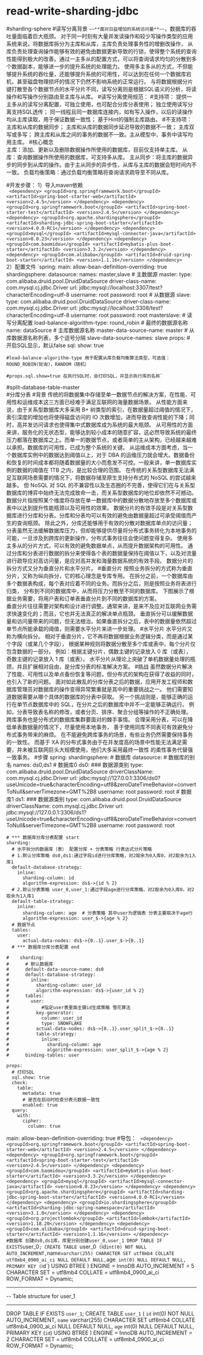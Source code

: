 # read-write-sharding-jdbc
#sharding-sphere
#读写分离背景
`~~**面对日益增加的系统访问量**~~`，数据库的吞吐量面临着巨大瓶颈。 对于同一时刻有大量并发读操作和较少写操作类型的应用系统来说，将数据库拆分为主库和从库，主库负责处理事务性的增删改操作，
从库负责处理查询操作能够有效的避免由数据更新导致的行锁，使得整个系统的查询性能得到极大的改善。通过一主多从的配置方式，可以将查询请求均匀的分散到多个数据副本，能够进一步的提升系统的处理能力。 
使用多主多从的方式，不但能够提升系统的吞吐量，还能够提升系统的可用性，可以达到在任何一个数据库宕机，甚至磁盘物理损坏的情况下仍然不影响系统的正常运行。
与将数据根据分片键打散至各个数据节点的水平分片不同，读写分离则是根据SQL语义的分析，将读操作和写操作分别路由至主库与从库。
#读写分离使用规范：
  #支持项：
      提供一主多从的读写分离配置，可独立使用，也可配合分库分表使用；
      独立使用读写分离支持SQL透传；
      同一线程且同一数据库连接内，如有写入操作，以后的读操作均从主库读取，用于保证数据一致性；
      基于Hint的强制主库路由。
  #不支持项：
      主库和从库的数据同步；
      主库和从库的数据同步延迟导致的数据不一致；
      主库双写或多写；
      跨主库和从库之间的事务的数据不一致。主从模型中，事务中读写均用主库。
#核心概念             
主库：添加、更新以及删除数据操作所使用的数据库，目前仅支持单主库。
从库：查询数据操作所使用的数据库，可支持多从库。
主从同步：将主库的数据异步的同步到从库的操作。由于主从同步的异步性，从库与主库的数据会短时间内不一致。
负载均衡策略：通过负载均衡策略将查询请求疏导至不同从库。 

#开发步骤：
1）导入maven依赖  
` <dependency>
             <groupId>org.springframework.boot</groupId>
             <artifactId>spring-boot-starter-web</artifactId>
             <version>2.4.5</version>
         </dependency>
         <dependency>
             <groupId>org.springframework.boot</groupId>
             <artifactId>spring-boot-starter-test</artifactId>
             <version>2.4.5</version>
         </dependency>
         <dependency>
             <groupId>org.apache.shardingsphere</groupId>
             <artifactId>sharding-jdbc-spring-boot-starter</artifactId>
             <version>4.0.0-RC1</version>
         </dependency>
         <dependency>
             <groupId>mysql</groupId>
             <artifactId>mysql-connector-java</artifactId>
             <version>8.0.23</version>
         </dependency>
         <dependency>
             <groupId>com.baomidou</groupId>
             <artifactId>mybatis-plus-boot-starter</artifactId>
             <version>3.3.2</version>
         </dependency>
         <dependency>
             <groupId>com.alibaba</groupId>
             <artifactId>druid-spring-boot-starter</artifactId>
             <version>1.1.16</version>
         </dependency>`      
 2）配置文件
 `spring:
    main:
      allow-bean-definition-overriding: true
    shardingsphere:
      datasource:
        names:
          master,slave
        # 主数据源
        master:
          type: com.alibaba.druid.pool.DruidDataSource
          driver-class-name: com.mysql.cj.jdbc.Driver
          url: jdbc:mysql://localhost:3307/test?characterEncoding=utf-8
          username: root
          password: root
        # 从数据源
        slave:
          type: com.alibaba.druid.pool.DruidDataSource
          driver-class-name: com.mysql.cj.jdbc.Driver
          url: jdbc:mysql://localhost:3308/test?characterEncoding=utf-8
          username: root
          password: root
      masterslave:
        # 读写分离配置
        load-balance-algorithm-type: round_robin
        # 最终的数据源名称
        name: dataSource
        # 主库数据源名称
        master-data-source-name: master
        # 从库数据源名称列表，多个逗号分隔
        slave-data-source-names: slave
      props:
        # 开启SQL显示，默认false
        sql:
          show: true
  
  
    #load-balance-algorithm-type 用于配置从库负载均衡算法类型，可选值：ROUND_ROBIN(轮询)，RANDOM（随机）
  
    #props.sql.show=true 在执行SQL时，会打印SQL，并显示执行库的名称`  
     
#split-database-table-master   
#分库分表
 #背景
传统的将数据集中存储至单一数据节点的解决方案，在性能、可用性和运维成本这三方面已经难于满足互联网的海量数据场景。
从性能方面来说，由于关系型数据库大多采用 B+ 树类型的索引，在数据量超过阈值的情况下，索引深度的增加也将使得磁盘访问的 IO 次数增加，进而导致查询性能的下降；同时，高并发访问请求也使得集中式数据库成为系统的最大瓶颈。
从可用性的方面来讲，服务化的无状态型，能够达到较小成本的随意扩容，这必然导致系统的最终压力都落在数据库之上。而单一的数据节点，或者简单的主从架构，已经越来越难以承担。数据库的可用性，已成为整个系统的关键。
从运维成本方面考虑，当一个数据库实例中的数据达到阈值以上，对于 DBA 的运维压力就会增大。数据备份和恢复的时间成本都将随着数据量的大小而愈发不可控。一般来讲，单一数据库实例的数据的阈值在 1TB 之内，是比较合理的范围。
在传统的关系型数据库无法满足互联网场景需要的情况下，将数据存储至原生支持分布式的 NoSQL 的尝试越来越多。 但 NoSQL 对 SQL 的不兼容性以及生态圈的不完善，使得它们在与关系型数据库的博弈中始终无法完成致命一击，而关系型数据库的地位却依然不可撼动。
数据分片指按照某个维度将存放在单一数据库中的数据分散地存放至多个数据库或表中以达到提升性能瓶颈以及可用性的效果。 数据分片的有效手段是对关系型数据库进行分库和分表。分库和分表均可以有效的避免由数据量超过可承受阈值而产生的查询瓶颈。 除此之外，分库还能够用于有效的分散对数据库单点的访问量；
分表虽然无法缓解数据库压力，但却能够提供尽量将分布式事务转化为本地事务的可能，一旦涉及到跨库的更新操作，分布式事务往往会使问题变得复杂。 使用多主多从的分片方式，可以有效的避免数据单点，从而提升数据架构的可用性。
通过分库和分表进行数据的拆分来使得各个表的数据量保持在阈值以下，以及对流量进行疏导应对高访问量，是应对高并发和海量数据系统的有效手段。 数据分片的拆分方式又分为垂直分片和水平分片。
#垂直分片
 按照业务拆分的方式称为垂直分片，又称为纵向拆分，它的核心理念是专库专用。 在拆分之前，一个数据库由多个数据表构成，每个表对应着不同的业务。而拆分之后，则是按照业务将表进行归类，
 分布到不同的数据库中，从而将压力分散至不同的数据库。 下图展示了根据业务需要，将用户表和订单表垂直分片到不同的数据库的方案。  
垂直分片往往需要对架构和设计进行调整。通常来讲，是来不及应对互联网业务需求快速变化的；而且，它也并无法真正的解决单点瓶颈。 垂直拆分可以缓解数据量和访问量带来的问题，但无法根治。如果垂直拆分之后，表中的数据量依然超过单节点所能承载的阈值，则需要水平分片来进一步处理。
#水平分片
水平分片又称为横向拆分。 相对于垂直分片，它不再将数据根据业务逻辑分类，而是通过某个字段（或某几个字段），
根据某种规则将数据分散至多个库或表中，每个分片仅包含数据的一部分。 例如：根据主键分片，偶数主键的记录放入 0 库（或表），
奇数主键的记录放入 1 库（或表）。
水平分片从理论上突破了单机数据量处理的瓶颈，并且扩展相对自由，是分库分表的标准解决方案。
#挑战
虽然数据分片解决了性能、可用性以及单点备份恢复等问题，但分布式的架构在获得了收益的同时，也引入了新的问题。
面对如此散乱的分库分表之后的数据，应用开发工程师和数据库管理员对数据库的操作变得异常繁重就是其中的重要挑战之一。
他们需要知道数据需要从哪个具体的数据库的分表中获取。
另一个挑战则是，能够正确的运行在单节点数据库中的 SQL，在分片之后的数据库中并不一定能够正确运行。
例如，分表导致表名称的修改，或者分页、排序、聚合分组等操作的不正确处理。
跨库事务也是分布式的数据库集群要面对的棘手事情。 合理采用分表，可以在降低单表数据量的情况下，尽量使用本地事务，
善于使用同库不同表可有效避免分布式事务带来的麻烦。 在不能避免跨库事务的场景，有些业务仍然需要保持事务的一致性。 
而基于 XA 的分布式事务由于在并发度高的场景中性能无法满足需要，并未被互联网巨头大规模使用，他们大多采用最终一致性
的柔性事务代替强一致事务。
#步骤
spring:
  shardingsphere:
    # 数据库
    datasource:
      # 数据库的别名
      names: ds0,ds1
      # 数据库0
      ds0:
        ###  数据源类别
        type: com.alibaba.druid.pool.DruidDataSource
        driverClassName: com.mysql.cj.jdbc.Driver
        url: jdbc:mysql://127.0.0.1:3306/ds0?useUnicode=true&characterEncoding=utf8&zeroDateTimeBehavior=convertToNull&serverTimezone=GMT%2B8
        username: root
        password: root
      # 数据库1
      ds1:
        ###  数据源类别
        type: com.alibaba.druid.pool.DruidDataSource
        driverClassName: com.mysql.cj.jdbc.Driver
        url: jdbc:mysql://127.0.0.1:3306/ds1?useUnicode=true&characterEncoding=utf8&zeroDateTimeBehavior=convertToNull&serverTimezone=GMT%2B8
        username: root
        password: root

    # *** 数据库分库分表配置 start
    sharding:
      # 水平拆分的数据库（表） 配置分库 + 分表策略 行表达式分片策略
      # 1.默认分库策略 ds0,ds1:通过字段id进行分库策略，对2取余为0入库0，对2取余为1入库1
      default-database-strategy:
        inline:
          sharding-column: id
          algorithm-expression: ds$->{id % 2}
      # 2.默认分表策略 user_0,user_1:通过字段age进行分库策略，对2取余为0入库0，对2取余为1入库1
      default-table-strategy:
        inline:
          sharding-column: age  # 分表策略 其中user为逻辑表 分表主要取决于age行
          algorithm-expression: user_$->{age % 2}
      # 数据节点
      tables:
        user:
          actual-data-nodes: ds$->{0..1}.user_$->{0..1}
      # *** 数据库分库分表配置 end

    #    sharding:
    #      # 默认数据库
    #      default-data-source-name: ds0
    #      default-database-strategy:
    #        inline:
    #          sharding-column: user_id
    #          algorithm-expression: ds$->{user_id % 2}
    #      tables:
    #        user:
    #            #指定user表里面主键id生成策略 雪花算法
    #          key-generator:
    #            column: user_id
    #            type: SNOWFLAKE
    #          actual-data-nodes: ds$->{0..1}.user_split_$->{0..1}
    #          table-strategy:
    #            inline:
    #              sharding-column: age
    #              algorithm-expression: user_split_$->{age % 2}
    #      binding-tables: user

    props:
      # 打印SQL
      sql.show: true
      check:
        table:
          metadata: true
          # 是否在启动时检查分表元数据一致性
          enabled: true
      query:
        with:
          cipher:
            column: true
  main:
    allow-bean-definition-overriding: true
#导包：
` <dependency>
             <groupId>org.springframework.boot</groupId>
             <artifactId>spring-boot-starter-web</artifactId>
             <version>2.4.5</version>
         </dependency>
         <dependency>
             <groupId>org.springframework.boot</groupId>
             <artifactId>spring-boot-starter-test</artifactId>
             <version>2.4.5</version>
         </dependency>
         <dependency>
             <groupId>com.baomidou</groupId>
             <artifactId>mybatis-plus-boot-starter</artifactId>
             <version>3.3.2</version>
         </dependency>
         <dependency>
             <groupId>mysql</groupId>
             <artifactId>mysql-connector-java</artifactId>
             <version>8.0.23</version>
         </dependency>
         <dependency>
             <groupId>org.apache.shardingsphere</groupId>
             <artifactId>sharding-jdbc-spring-boot-starter</artifactId>
             <version>4.0.0-RC1</version>
         </dependency>
         <dependency>
             <groupId>io.shardingsphere</groupId>
             <artifactId>sharding-jdbc-spring-namespace</artifactId>
             <version>3.1.0</version>
         </dependency>
         <dependency>
             <groupId>org.projectlombok</groupId>
             <artifactId>lombok</artifactId>
             <version>1.18.20</version>
         </dependency>
         <dependency>
             <groupId>com.alibaba</groupId>
             <artifactId>druid-spring-boot-starter</artifactId>
             <version>1.1.16</version>
         </dependency>`    
`
#数据库
创建ds0,ds1库，库里分别创建user_0,user_1
DROP TABLE IF EXISTS `user_0`;
CREATE TABLE `user_0`  (
  `id` int(0) NOT NULL AUTO_INCREMENT,
  `name` varchar(255) CHARACTER SET utf8mb4 COLLATE utf8mb4_0900_ai_ci NULL DEFAULT NULL,
  `age` int(0) NULL DEFAULT NULL,
  PRIMARY KEY (`id`) USING BTREE
) ENGINE = InnoDB AUTO_INCREMENT = 5 CHARACTER SET = utf8mb4 COLLATE = utf8mb4_0900_ai_ci ROW_FORMAT = Dynamic;

-- ----------------------------
-- Table structure for user_1
-- ----------------------------
DROP TABLE IF EXISTS `user_1`;
CREATE TABLE `user_1`  (
  `id` int(0) NOT NULL AUTO_INCREMENT,
  `name` varchar(255) CHARACTER SET utf8mb4 COLLATE utf8mb4_0900_ai_ci NULL DEFAULT NULL,
  `age` int(0) NULL DEFAULT NULL,
  PRIMARY KEY (`id`) USING BTREE
) ENGINE = InnoDB AUTO_INCREMENT = 2 CHARACTER SET = utf8mb4 COLLATE = utf8mb4_0900_ai_ci ROW_FORMAT = Dynamic;